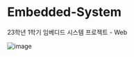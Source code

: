 # Embedded-System
23학년 1학기 임베디드 시스템 프로젝트 - Web


![image](https://github.com/chaeryeon823/Embedded-System/assets/87600308/da9f2086-c6ad-4b3a-89ef-681b26c44cf0)

